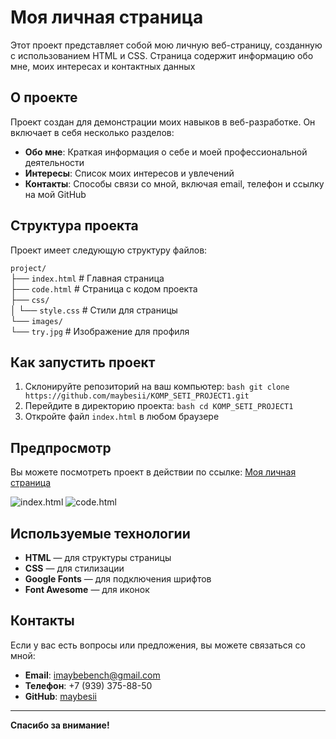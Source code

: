 # Моя личная страница

Этот проект представляет собой мою личную веб-страницу, созданную с использованием HTML и CSS. Страница содержит информацию обо мне, моих интересах и контактных данных

## О проекте

Проект создан для демонстрации моих навыков в веб-разработке. Он включает в себя несколько разделов:
- **Обо мне**: Краткая информация о себе и моей профессиональной деятельности
- **Интересы**: Список моих интересов и увлечений
- **Контакты**: Способы связи со мной, включая email, телефон и ссылку на мой GitHub

## Структура проекта

Проект имеет следующую структуру файлов:  

`project/`  
├── `index.html`            # Главная страница  
├── `code.html`             # Страница с кодом проекта  
├── `css/`  
│   └── `style.css`         # Стили для страницы  
└── `images/`  
    └── `try.jpg`           # Изображение для профиля

## Как запустить проект

1. Склонируйте репозиторий на ваш компьютер:
   ```bash git clone https://github.com/maybesii/KOMP_SETI_PROJECT1.git```
2. Перейдите в директорию проекта:
   ```bash cd KOMP_SETI_PROJECT1```
3. Откройте файл `index.html` в любом браузере

## Предпросмотр

Вы можете посмотреть проект в действии по ссылке: [Моя личная страница](http://f1091403.xsph.ru/DZ_KOMP/index.html)

![index.html](http://f1091403.xsph.ru/DZ_KOMP/image1.png)
![code.html](http://f1091403.xsph.ru/DZ_KOMP/image2.png)


## Используемые технологии

- **HTML** — для структуры страницы
- **CSS** — для стилизации
- **Google Fonts** — для подключения шрифтов
- **Font Awesome** — для иконок

## Контакты

Если у вас есть вопросы или предложения, вы можете связаться со мной:

- **Email**: [imaybebench@gmail.com](mailto:imaybebench@gmail.com)
- **Телефон**: +7 (939) 375-88-50
- **GitHub**: [maybesii](https://github.com/maybesii)

---

**Спасибо за внимание!**
